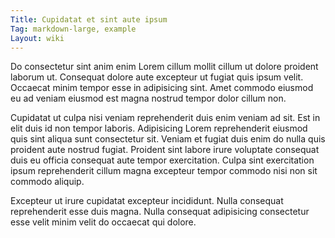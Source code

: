 ```yaml
---
Title: Cupidatat et sint aute ipsum
Tag: markdown-large, example
Layout: wiki
---
```

Do consectetur sint anim enim Lorem cillum mollit cillum ut dolore proident laborum ut. Consequat dolore aute excepteur ut fugiat quis ipsum velit. Occaecat minim tempor esse in adipisicing sint. Amet commodo eiusmod eu ad veniam eiusmod est magna nostrud tempor dolor cillum non.

Cupidatat ut culpa nisi veniam reprehenderit duis enim veniam ad sit. Est in elit duis id non tempor laboris. Adipisicing Lorem reprehenderit eiusmod quis sint aliqua sunt consectetur sit. Veniam et fugiat duis enim do nulla quis proident aute nostrud fugiat. Proident sint labore irure voluptate consequat duis eu officia consequat aute tempor exercitation. Culpa sint exercitation ipsum reprehenderit cillum magna excepteur tempor commodo nisi non sit commodo aliquip.

Excepteur ut irure cupidatat excepteur incididunt. Nulla consequat reprehenderit esse duis magna. Nulla consequat adipisicing consectetur esse velit minim velit do occaecat qui dolore.